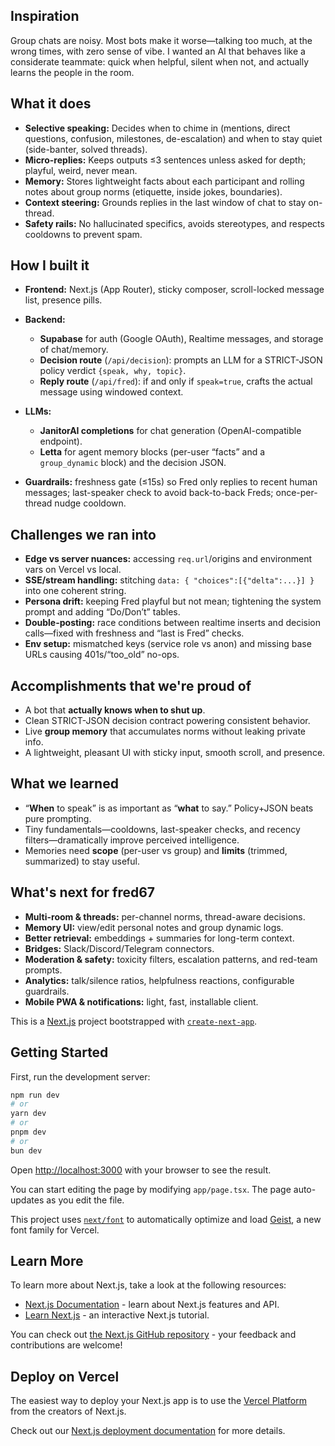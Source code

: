 ## Inspiration

Group chats are noisy. Most bots make it worse—talking too much, at the wrong times, with zero sense of vibe. I wanted an AI that behaves like a considerate teammate: quick when helpful, silent when not, and actually learns the people in the room.

## What it does

- **Selective speaking:** Decides when to chime in (mentions, direct questions, confusion, milestones, de-escalation) and when to stay quiet (side-banter, solved threads).
- **Micro-replies:** Keeps outputs ≤3 sentences unless asked for depth; playful, weird, never mean.
- **Memory:** Stores lightweight facts about each participant and rolling notes about group norms (etiquette, inside jokes, boundaries).
- **Context steering:** Grounds replies in the last window of chat to stay on-thread.
- **Safety rails:** No hallucinated specifics, avoids stereotypes, and respects cooldowns to prevent spam.

## How I built it

- **Frontend:** Next.js (App Router), sticky composer, scroll-locked message list, presence pills.
- **Backend:**

  - **Supabase** for auth (Google OAuth), Realtime messages, and storage of chat/memory.
  - **Decision route** (`/api/decision`): prompts an LLM for a STRICT-JSON policy verdict `{speak, why, topic}`.
  - **Reply route** (`/api/fred`): if and only if `speak=true`, crafts the actual message using windowed context.

- **LLMs:**

  - **JanitorAI completions** for chat generation (OpenAI-compatible endpoint).
  - **Letta** for agent memory blocks (per-user “facts” and a `group_dynamic` block) and the decision JSON.

- **Guardrails:** freshness gate (≤15s) so Fred only replies to recent human messages; last-speaker check to avoid back-to-back Freds; once-per-thread nudge cooldown.

## Challenges we ran into

- **Edge vs server nuances:** accessing `req.url`/origins and environment vars on Vercel vs local.
- **SSE/stream handling:** stitching `data: { "choices":[{"delta":...}] }` into one coherent string.
- **Persona drift:** keeping Fred playful but not mean; tightening the system prompt and adding “Do/Don’t” tables.
- **Double-posting:** race conditions between realtime inserts and decision calls—fixed with freshness and “last is Fred” checks.
- **Env setup:** mismatched keys (service role vs anon) and missing base URLs causing 401s/“too_old” no-ops.

## Accomplishments that we're proud of

- A bot that **actually knows when to shut up**.
- Clean STRICT-JSON decision contract powering consistent behavior.
- Live **group memory** that accumulates norms without leaking private info.
- A lightweight, pleasant UI with sticky input, smooth scroll, and presence.

## What we learned

- “**When** to speak” is as important as “**what** to say.” Policy+JSON beats pure prompting.
- Tiny fundamentals—cooldowns, last-speaker checks, and recency filters—dramatically improve perceived intelligence.
- Memories need **scope** (per-user vs group) and **limits** (trimmed, summarized) to stay useful.

## What's next for fred67

- **Multi-room & threads:** per-channel norms, thread-aware decisions.
- **Memory UI:** view/edit personal notes and group dynamic logs.
- **Better retrieval:** embeddings + summaries for long-term context.
- **Bridges:** Slack/Discord/Telegram connectors.
- **Moderation & safety:** toxicity filters, escalation patterns, and red-team prompts.
- **Analytics:** talk/silence ratios, helpfulness reactions, configurable guardrails.
- **Mobile PWA & notifications:** light, fast, installable client.

This is a [Next.js](https://nextjs.org) project bootstrapped with [`create-next-app`](https://nextjs.org/docs/app/api-reference/cli/create-next-app).

## Getting Started

First, run the development server:

```bash
npm run dev
# or
yarn dev
# or
pnpm dev
# or
bun dev
```

Open [http://localhost:3000](http://localhost:3000) with your browser to see the result.

You can start editing the page by modifying `app/page.tsx`. The page auto-updates as you edit the file.

This project uses [`next/font`](https://nextjs.org/docs/app/building-your-application/optimizing/fonts) to automatically optimize and load [Geist](https://vercel.com/font), a new font family for Vercel.

## Learn More

To learn more about Next.js, take a look at the following resources:

- [Next.js Documentation](https://nextjs.org/docs) - learn about Next.js features and API.
- [Learn Next.js](https://nextjs.org/learn) - an interactive Next.js tutorial.

You can check out [the Next.js GitHub repository](https://github.com/vercel/next.js) - your feedback and contributions are welcome!

## Deploy on Vercel

The easiest way to deploy your Next.js app is to use the [Vercel Platform](https://vercel.com/new?utm_medium=default-template&filter=next.js&utm_source=create-next-app&utm_campaign=create-next-app-readme) from the creators of Next.js.

Check out our [Next.js deployment documentation](https://nextjs.org/docs/app/building-your-application/deploying) for more details.
